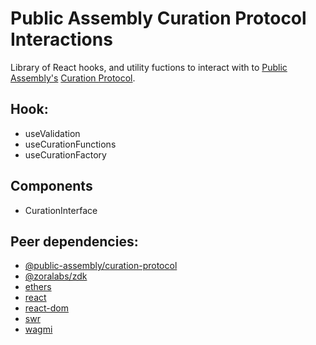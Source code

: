 # Public Assembly Curation Protocol Interactions
Library of React hooks, and utility fuctions to interact with to [Public Assembly's](https://www.public---assembly.com/) [Curation Protocol](https://github.com/public-assembly/curation-protocol).

## Hook:
- useValidation
- useCurationFunctions
- useCurationFactory

## Components
- CurationInterface

## Peer dependencies:
- [@public-assembly/curation-protocol](https://github.com/public-assembly/curation-protocol)
- [@zoralabs/zdk](https://github.com/ourzora/zdk)
- [ethers](https://docs.ethers.io/v5/)
- [react](https://github.com/facebook/react)
- [react-dom](https://github.com/facebook/react/tree/main/packages/react-dom)
- [swr](https://swr.vercel.app/)
- [wagmi](https://wagmi.sh/)
